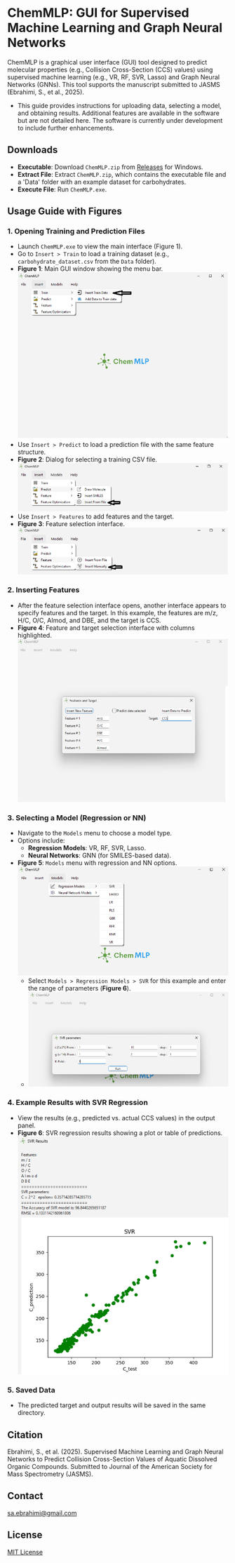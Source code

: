 # ChemMLP: GUI for Supervised Machine Learning and Graph Neural Networks

ChemMLP is a graphical user interface (GUI) tool designed to predict molecular properties (e.g., Collision Cross-Section (CCS) values) using supervised machine learning (e.g., VR, RF, SVR, Lasso) and Graph Neural Networks (GNNs). This tool supports the manuscript submitted to JASMS (Ebrahimi, S., et al., 2025).
- This guide provides instructions for uploading data, selecting a model, and obtaining results. Additional features are available in the software but are not detailed here. The software is currently under development to include further enhancements.

## Downloads
- **Executable**: Download `ChemMLP.zip` from [Releases](https://github.com/ahvan77/ChemMLP-V1.0/releases) for Windows.
- **Extract File**: Extract `ChemMLP.zip`, which contains the executable file and a 'Data' folder with an example dataset for carbohydrates.
- **Execute File**: Run `ChemMLP.exe`.

## Usage Guide with Figures

### 1. Opening Training and Prediction Files
- Launch `ChemMLP.exe` to view the main interface (Figure 1).
- Go to `Insert > Train` to load a training dataset (e.g., `carbohydrate_dataset.csv` from the `Data` folder).
- **Figure 1**: Main GUI window showing the menu bar.
  ![Main GUI (& Train Dialog)](figures/train1.png)
- Use `Insert > Predict` to load a prediction file with the same feature structure.
- **Figure 2**: Dialog for selecting a training CSV file.
  ![Insert Predict Dialog](figures/predict.png)
- Use `Insert > Features` to add features and the target.
- **Figure 3**: Feature selection interface.
  ![Feature Insertion](figures/feature.png)

### 2. Inserting Features
- After the feature selection interface opens, another interface appears to specify features and the target. In this example, the features are m/z, H/C, O/C, AImod, and DBE, and the target is CCS.
- **Figure 4**: Feature and target selection interface with columns highlighted.
  ![Feature Insertion](figures/feature_selection.png)

### 3. Selecting a Model (Regression or NN)
- Navigate to the `Models` menu to choose a model type.
- Options include:
  - **Regression Models**: VR, RF, SVR, Lasso.
  - **Neural Networks**: GNN (for SMILES-based data).
- **Figure 5**: `Models` menu with regression and NN options.
  ![Model Selection](figures/models.png)
  - Select `Models > Regression Models > SVR` for this example and enter the range of parameters (**Figure 6**).
  - ![Model Selection](figures/SVR_Example.png)

### 4. Example Results with SVR Regression
- View the results (e.g., predicted vs. actual CCS values) in the output panel.
- **Figure 6**: SVR regression results showing a plot or table of predictions.
  ![SVR Results](figures/results.png)

### 5. Saved Data
- The predicted target and output results will be saved in the same directory.

## Citation
Ebrahimi, S., et al. (2025). Supervised Machine Learning and Graph Neural Networks to Predict Collision Cross-Section Values of Aquatic Dissolved Organic Compounds. Submitted to Journal of the American Society for Mass Spectrometry (JASMS).

## Contact
sa.ebrahimi@gmail.com

## License
[MIT License](LICENSE)
